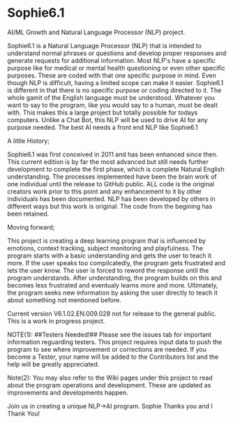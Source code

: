 # Sophie6.1
AI/ML Growth and Natural Language Processor (NLP) project.

Sophie6.1 is a Natural Language Processor (NLP) that is intended to understand normal phrases or questions and develop proper responses and generate requests for additional information.
Most NLP's have a specific purpose like for medical or mental health questioning or even other specific purposes. These are coded with that one specific purpose in mind. Even though NLP is difficult, having a limited scope can make it easier.
Sophie6.1 is different in that there is no specific purpose or coding directed to it. The whole gamit of the English language must be understood. Whatever you want to say to the program, like you would say to a human, must be dealt with.
This makes this a large project but totally possible for todays computers. Unlike a Chat Bot, this NLP will be used to drive AI for any purpose needed. The best AI needs a front end NLP like Sophie6.1


A little History;


Sophie6.1 was first conceived in 2011 and has been enhanced since then. This current edition is by far the most advanced but still needs further development to complete the first phase, which is complete Natural English understanding.
The processes implemented have been the brain work of one individual until the release to GitHub public. ALL code is the original creators work prior to this point and any enhancement to it by other individuals has been documented. 
NLP has been developed by others in different ways but this work is original. The code from the begining has been retained.

Moving forward;

This project is creating a deep learning program that is influenced by emotions, context tracking, subject monitoring and playfulness.
The program starts with a basic understanding and gets the user to teach it more. 
If the user speaks too compilcatedly, the program gets frustrated and lets the user know. The user is forced to reword the response until the program understands. After understanding, the program builds on this and becomes less frustrated and eventualy learns more and more.
Ultimately, the program seeks new information by asking the user directly to teach it about something not mentioned before.

Current version V6.1.02.EN.009.028 not for release to the general public. This is a work in progress project.

NOTE(1): ##Testers Needed!## Please see the issues tab for important information reguarding testers. This project requires input data to push the program to see where improvement or corrections are needed. If you become a Tester, your name will be added to the Contributors list and the help will be greatly appreciated.

Note(2): You may also refer to the Wiki pages under this project to read about the program operations and development. These are updated as improvements and developments happen.


Join us in creating a unique NLP->AI program. Sophie Thanks you and I Thank You!
